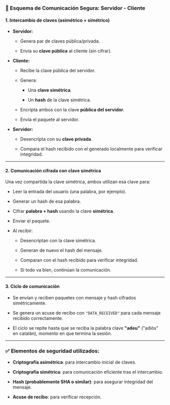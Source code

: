 
### 🔐 Esquema de Comunicación Segura: Servidor - Cliente

#### 1. **Intercambio de claves (asimétrico + simétrico)**

- **Servidor:**
    
    - Genera par de claves pública/privada.
        
    - Envía su **clave pública** al cliente (sin cifrar).
        
- **Cliente:**
    
    - Recibe la clave pública del servidor.
        
    - Genera:
        
        - Una **clave simétrica**.
            
        - Un **hash** de la clave simétrica.
            
    - Encripta ambos con la clave **pública del servidor**.
        
    - Envía el paquete al servidor.
        
- **Servidor:**
    
    - Desencripta con su **clave privada**.
        
    - Compara el hash recibido con el generado localmente para verificar integridad.
        

---

#### 2. **Comunicación cifrada con clave simétrica**

Una vez compartida la clave simétrica, ambos utilizan esa clave para:

- Leer la entrada del usuario (una palabra, por ejemplo).
    
- Generar un hash de esa palabra.
    
- Cifrar **palabra + hash** usando la clave **simétrica**.
    
- Enviar el paquete.
    
- Al recibir:
    
    - Desencriptan con la clave simétrica.
        
    - Generan de nuevo el hash del mensaje.
        
    - Comparan con el hash recibido para verificar integridad.
        
    - Si todo va bien, continúan la comunicación.
        

---

#### 3. **Ciclo de comunicación**

- Se envían y reciben paquetes con mensaje y hash cifrados simétricamente.
    
- Se genera un acuse de recibo con `"DATA_RECEIVED"` para cada mensaje recibido correctamente.
    
- El ciclo se repite hasta que se reciba la palabra clave **"adeu"** ("adiós" en catalán), momento en que termina la sesión.
    

---

### ✅ Elementos de seguridad utilizados:

- **Criptografía asimétrica**: para intercambio inicial de claves.
    
- **Criptografía simétrica**: para comunicación eficiente tras el intercambio.
    
- **Hash (probablemente SHA o similar)**: para asegurar integridad del mensaje.
    
- **Acuse de recibo**: para verificar recepción.